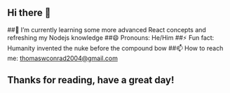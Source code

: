 ## Hi there 👋
##🌱 I’m currently learning some more advanced React concepts and refreshing my Nodejs knowledge 
##😄 Pronouns: He/Him
##⚡ Fun fact: Humanity invented the nuke before the compound bow 
##📫 How to reach me: thomaswconrad2004@gmail.com 
## Thanks for reading, have a great day!
<!--
**tconrad1/tconrad1** is a ✨ _special_ ✨ repository because its `README.md` (this file) appears on your GitHub profile.

Here are some ideas to get you started:

- 🔭 I’m currently working on ...
- 🌱 I’m currently learning ...
- 👯 I’m looking to collaborate on ...
- 🤔 I’m looking for help with ...
- 💬 Ask me about ...
- 📫 How to reach me: ...
- 😄 Pronouns: ...
- ⚡ Fun fact: ...
-->
